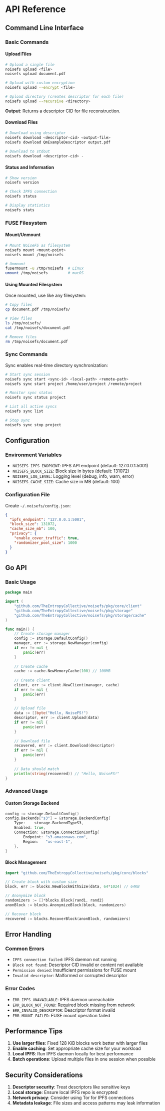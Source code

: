 # API Reference

## Command Line Interface

### Basic Commands

#### Upload Files

```bash
# Upload a single file
noisefs upload <file>
noisefs upload document.pdf

# Upload with custom encryption
noisefs upload --encrypt <file>

# Upload directory (creates descriptor for each file)
noisefs upload --recursive <directory>
```

**Output**: Returns a descriptor CID for file reconstruction.

#### Download Files

```bash
# Download using descriptor
noisefs download <descriptor-cid> <output-file>
noisefs download QmExampleDescriptor output.pdf

# Download to stdout
noisefs download <descriptor-cid> -
```

#### Status and Information

```bash
# Show version
noisefs version

# Check IPFS connection
noisefs status

# Display statistics
noisefs stats
```

### FUSE Filesystem

#### Mount/Unmount

```bash
# Mount NoiseFS as filesystem
noisefs mount <mount-point>
noisefs mount /tmp/noisefs

# Unmount
fusermount -u /tmp/noisefs  # Linux
umount /tmp/noisefs         # macOS
```

#### Using Mounted Filesystem

Once mounted, use like any filesystem:

```bash
# Copy files
cp document.pdf /tmp/noisefs/

# View files
ls /tmp/noisefs/
cat /tmp/noisefs/document.pdf

# Remove files
rm /tmp/noisefs/document.pdf
```

### Sync Commands

Sync enables real-time directory synchronization:

```bash
# Start sync session
noisefs sync start <sync-id> <local-path> <remote-path>
noisefs sync start project /home/user/project /remote/project

# Monitor sync status
noisefs sync status project

# List all active syncs
noisefs sync list

# Stop sync
noisefs sync stop project
```

## Configuration

### Environment Variables

- `NOISEFS_IPFS_ENDPOINT`: IPFS API endpoint (default: 127.0.0.1:5001)
- `NOISEFS_BLOCK_SIZE`: Block size in bytes (default: 131072)
- `NOISEFS_LOG_LEVEL`: Logging level (debug, info, warn, error)
- `NOISEFS_CACHE_SIZE`: Cache size in MB (default: 100)

### Configuration File

Create `~/.noisefs/config.json`:

```json
{
  "ipfs_endpoint": "127.0.0.1:5001",
  "block_size": 131072,
  "cache_size_mb": 100,
  "privacy": {
    "enable_cover_traffic": true,
    "randomizer_pool_size": 1000
  }
}
```

## Go API

### Basic Usage

```go
package main

import (
    "github.com/TheEntropyCollective/noisefs/pkg/core/client"
    "github.com/TheEntropyCollective/noisefs/pkg/storage"
    "github.com/TheEntropyCollective/noisefs/pkg/storage/cache"
)

func main() {
    // Create storage manager
    config := storage.DefaultConfig()
    manager, err := storage.NewManager(config)
    if err != nil {
        panic(err)
    }
    
    // Create cache
    cache := cache.NewMemoryCache(100) // 100MB
    
    // Create client
    client, err := client.NewClient(manager, cache)
    if err != nil {
        panic(err)
    }
    
    // Upload file
    data := []byte("Hello, NoiseFS!")
    descriptor, err := client.Upload(data)
    if err != nil {
        panic(err)
    }
    
    // Download file
    recovered, err := client.Download(descriptor)
    if err != nil {
        panic(err)
    }
    
    // Data should match
    println(string(recovered)) // "Hello, NoiseFS!"
}
```

### Advanced Usage

#### Custom Storage Backend

```go
config := storage.DefaultConfig()
config.Backends["s3"] = &storage.BackendConfig{
    Type:    storage.BackendTypeS3,
    Enabled: true,
    Connection: &storage.ConnectionConfig{
        Endpoint: "s3.amazonaws.com",
        Region:   "us-east-1",
    },
}
```

#### Block Management

```go
import "github.com/TheEntropyCollective/noisefs/pkg/core/blocks"

// Create block with custom size
block, err := blocks.NewBlockWithSize(data, 64*1024) // 64KB

// Anonymize block
randomizers := []*blocks.Block{rand1, rand2}
anonBlock := blocks.AnonymizeBlock(block, randomizers)

// Recover block
recovered := blocks.RecoverBlock(anonBlock, randomizers)
```

## Error Handling

### Common Errors

- `IPFS connection failed`: IPFS daemon not running
- `Block not found`: Descriptor CID invalid or content not available
- `Permission denied`: Insufficient permissions for FUSE mount
- `Invalid descriptor`: Malformed or corrupted descriptor

### Error Codes

- `ERR_IPFS_UNAVAILABLE`: IPFS daemon unreachable
- `ERR_BLOCK_NOT_FOUND`: Required block missing from network
- `ERR_INVALID_DESCRIPTOR`: Descriptor format invalid
- `ERR_MOUNT_FAILED`: FUSE mount operation failed

## Performance Tips

1. **Use larger files**: Fixed 128 KiB blocks work better with larger files
2. **Enable caching**: Set appropriate cache size for your workload
3. **Local IPFS**: Run IPFS daemon locally for best performance
4. **Batch operations**: Upload multiple files in one session when possible

## Security Considerations

1. **Descriptor security**: Treat descriptors like sensitive keys
2. **Local storage**: Ensure local IPFS repo is encrypted
3. **Network privacy**: Consider using Tor for IPFS connections
4. **Metadata leakage**: File sizes and access patterns may leak information